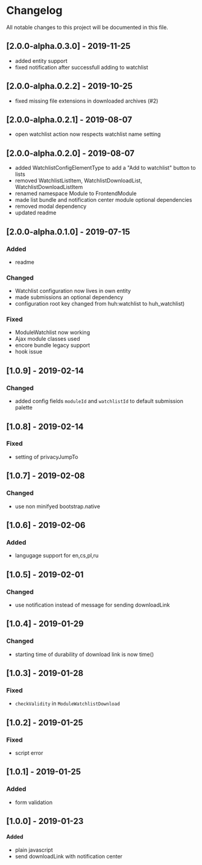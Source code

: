 # Changelog
All notable changes to this project will be documented in this file.

## [2.0.0-alpha.0.3.0] - 2019-11-25
- added entity support
- fixed notification after successfull adding to watchlist

## [2.0.0-alpha.0.2.2] - 2019-10-25
- fixed missing file extensions in downloaded archives (#2)

## [2.0.0-alpha.0.2.1] - 2019-08-07

- open watchlist action now respects watchlist name setting

## [2.0.0-alpha.0.2.0] - 2019-08-07

- added WatchlistConfigElementType to add a "Add to watchlist" button to lists
- removed WatchlistListItem, WatchlistDownloadList, WatchlistDownloadListItem
- renamed namespace Module to FrontendModule
- made list bundle and notification center module optional dependencies
- removed modal dependency
- updated readme

## [2.0.0-alpha.0.1.0] - 2019-07-15

### Added
- readme

### Changed
- Watchlist configuration now lives in own entity
- made submissions an optional dependency
- configuration root key changed from huh:watchlist to huh_watchlist)

### Fixed 
- ModuleWatchlist now working
- Ajax module classes used
- encore bundle legacy support
- hook issue

## [1.0.9] - 2019-02-14

### Changed
- added config fields `moduleId` and `watchlistId` to default submission palette

## [1.0.8] - 2019-02-14

### Fixed
- setting of privacyJumpTo

## [1.0.7] - 2019-02-08

### Changed
- use non minifyed bootstrap.native

## [1.0.6] - 2019-02-06

### Added
- langugage support for en,cs,pl,ru

## [1.0.5] - 2019-02-01

### Changed
- use notification instead of message for sending downloadLink

## [1.0.4] - 2019-01-29

### Changed
- starting time of durability of download link is now time()

## [1.0.3] - 2019-01-28

### Fixed
- `checkValidity` in `ModuleWatchlistDownload`

## [1.0.2] - 2019-01-25

### Fixed
- script error

## [1.0.1] - 2019-01-25

### Added
- form validation

## [1.0.0] - 2019-01-23

#### Added
- plain javascript
- send downloadLink with notification center
